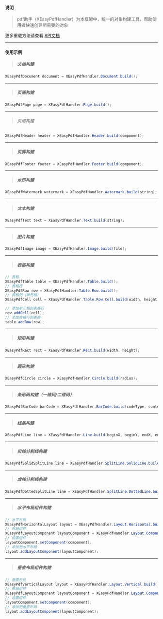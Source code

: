 #### 说明
> pdf助手（XEasyPdfHandler）为本框架中，统一的对象构建工具，帮助使用者快速创建所需要的对象

更多重载方法请查看 [API文档](/md/pdfbox/api文档.md)

---
#### 使用示例
> ##### 文档构建
```java
XEasyPdfDocument document = XEasyPdfHandler.Document.build();
```

---

> ##### 页面构建
```java
XEasyPdfPage page = XEasyPdfHandler.Page.build();
```

---

> ###### 页眉构建
```java
XEasyPdfHeader header = XEasyPdfHandler.Header.build(component);
```

---

> ##### 页脚构建
```java
XEasyPdfFooter footer = XEasyPdfHandler.Footer.build(component);
```

---

> ##### 水印构建
```java
XEasyPdfWatermark watermark = XEasyPdfHandler.Watermark.build(string);
```

---

> ##### 文本构建
```java
XEasyPdfText text = XEasyPdfHandler.Text.build(string);
```

---

> ##### 图片构建
```java
XEasyPdfImage image = XEasyPdfHandler.Image.build(file);
```

---

> ##### 表格构建
```java
// 表格
XEasyPdfTable table = XEasyPdfHandler.Table.build();
// 表格行
XEasyPdfRow row = XEasyPdfHandler.Table.Row.build();
// 表格列（单元格）
XEasyPdfCell cell = XEasyPdfHandler.Table.Row.Cell.build(width, height);

// 添加单元格到表格行
row.addCell(cell);
// 添加表格行到表格
table.addRow(row);
```

---

> ##### 矩形构建
```java
XEasyPdfRect rect = XEasyPdfHandler.Rect.build(width, height);
```

---

> ##### 圆形构建
```java
XEasyPdfCircle circle = XEasyPdfHandler.Circle.build(radius);
```

---

> ##### 条形码构建（一维码/二维码）
```java
XEasyPdfBarCode barCode = XEasyPdfHandler.BarCode.build(codeType, content);
```

---

> ##### 线条构建
```java
XEasyPdfLine line = XEasyPdfHandler.Line.build(beginX, beginY, endX, endY);
```

---

> ##### 实线分割线构建
```java
XEasyPdfSolidSplitLine line = XEasyPdfHandler.SplitLine.SolidLine.build();
```

---

> ##### 虚线分割线构建
```java
XEasyPdfDottedSplitLine line = XEasyPdfHandler.SplitLine.DottedLine.build();
```

---

> ##### 水平布局组件构建
```java
// 水平布局
XEasyPdfHorizontalLayout layout = XEasyPdfHandler.Layout.Horizontal.build();
// 布局组件
XEasyPdfLayoutComponent layoutComponent = XEasyPdfHandler.Layout.Component.build(width, height);
// 设置组件
layoutComponent.setComponent(component);
// 添加到水平布局
layout.addLayoutComponent(layoutComponent);
```

---

> ##### 垂直布局组件构建
```java
// 垂直布局
XEasyPdfVerticalLayout layout = XEasyPdfHandler.Layout.Vertical.build();
// 布局组件
XEasyPdfLayoutComponent layoutComponent = XEasyPdfHandler.Layout.Component.build(width, height);
// 设置组件
layoutComponent.setComponent(component);
// 添加到垂直布局
layout.addLayoutComponent(layoutComponent);
```
